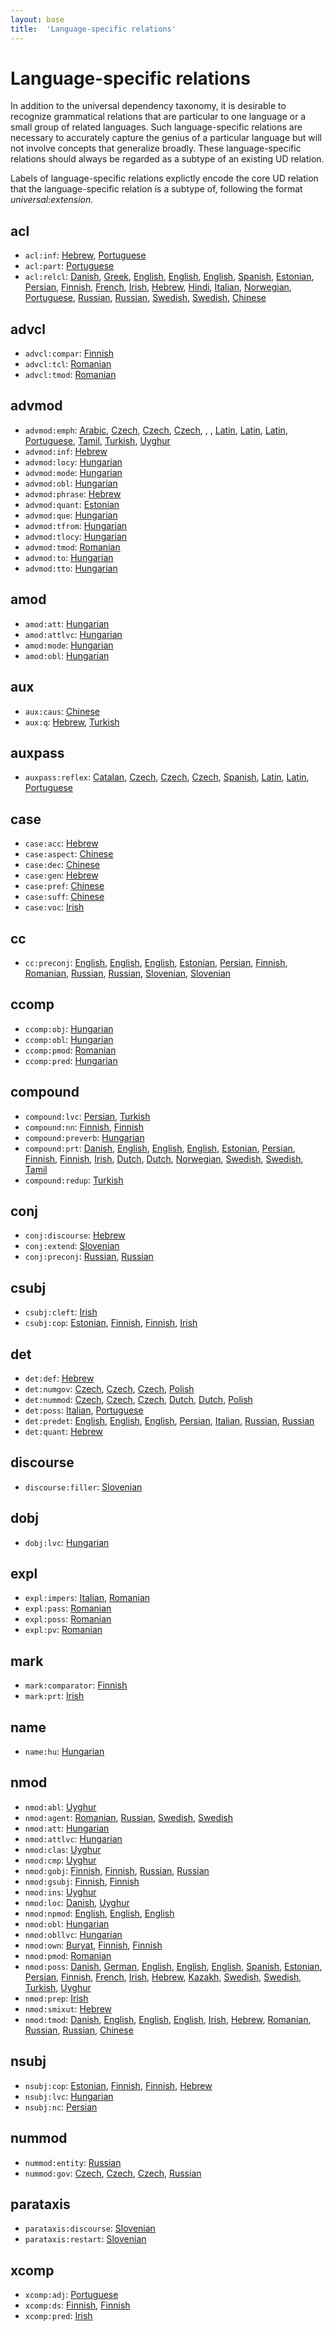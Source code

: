 ```yaml
---
layout: base
title:  'Language-specific relations'
---
```


# Language-specific relations

In addition to the universal dependency taxonomy, it is desirable to recognize grammatical relations that are particular to one language or a small group of related languages. Such language-specific relations are necessary to accurately capture the genius of a particular language but will not involve concepts that generalize broadly. These language-specific relations should always be regarded as a subtype of an existing UD relation.

Labels of language-specific relations explictly encode the core UD relation that the language-specific relation is a subtype of, following the format *universal:extension*.



## acl
- `acl:inf`:
[Hebrew](he-dep/acl:inf),
[Portuguese](pt-dep/acl:inf)
- `acl:part`:
[Portuguese](pt-dep/acl:part)
- `acl:relcl`:
[Danish](da-dep/acl:relcl),
[Greek](el-dep/acl:relcl),
[English](en-dep/acl:relcl),
[English](en-dep/acl:relcl),
[English](en-dep/acl:relcl),
[Spanish](es-dep/acl:relcl),
[Estonian](et-dep/acl:relcl),
[Persian](fa-dep/acl:relcl),
[Finnish](fi-dep/acl:relcl),
[French](fr-dep/acl:relcl),
[Irish](ga-dep/acl:relcl),
[Hebrew](he-dep/acl:relcl),
[Hindi](hi-dep/acl:relcl),
[Italian](it-dep/acl:relcl),
[Norwegian](no-dep/acl:relcl),
[Portuguese](pt-dep/acl:relcl),
[Russian](ru-dep/acl:relcl),
[Russian](ru-dep/acl:relcl),
[Swedish](sv-dep/acl:relcl),
[Swedish](sv-dep/acl:relcl),
[Chinese](zh-dep/acl:relcl)



## advcl
- `advcl:compar`:
[Finnish](fi-dep/advcl:compar)
- `advcl:tcl`:
[Romanian](ro-dep/advcl:tcl)
- `advcl:tmod`:
[Romanian](ro-dep/advcl:tmod)



## advmod
- `advmod:emph`:
[Arabic](ar-dep/advmod:emph),
[Czech](cs-dep/advmod:emph),
[Czech](cs-dep/advmod:emph),
[Czech](cs-dep/advmod:emph),
[](grc-dep/advmod:emph),
[](grc-dep/advmod:emph),
[Latin](la-dep/advmod:emph),
[Latin](la-dep/advmod:emph),
[Latin](la-dep/advmod:emph),
[Portuguese](pt-dep/advmod:emph),
[Tamil](ta-dep/advmod:emph),
[Turkish](tr-dep/advmod:emph),
[Uyghur](ug-dep/advmod:emph)
- `advmod:inf`:
[Hebrew](he-dep/advmod:inf)
- `advmod:locy`:
[Hungarian](hu-dep/advmod:locy)
- `advmod:mode`:
[Hungarian](hu-dep/advmod:mode)
- `advmod:obl`:
[Hungarian](hu-dep/advmod:obl)
- `advmod:phrase`:
[Hebrew](he-dep/advmod:phrase)
- `advmod:quant`:
[Estonian](et-dep/advmod:quant)
- `advmod:que`:
[Hungarian](hu-dep/advmod:que)
- `advmod:tfrom`:
[Hungarian](hu-dep/advmod:tfrom)
- `advmod:tlocy`:
[Hungarian](hu-dep/advmod:tlocy)
- `advmod:tmod`:
[Romanian](ro-dep/advmod:tmod)
- `advmod:to`:
[Hungarian](hu-dep/advmod:to)
- `advmod:tto`:
[Hungarian](hu-dep/advmod:tto)



## amod
- `amod:att`:
[Hungarian](hu-dep/amod:att)
- `amod:attlvc`:
[Hungarian](hu-dep/amod:attlvc)
- `amod:mode`:
[Hungarian](hu-dep/amod:mode)
- `amod:obl`:
[Hungarian](hu-dep/amod:obl)



## aux
- `aux:caus`:
[Chinese](zh-dep/aux:caus)
- `aux:q`:
[Hebrew](he-dep/aux:q),
[Turkish](tr-dep/aux:q)



## auxpass
- `auxpass:reflex`:
[Catalan](ca-dep/auxpass:reflex),
[Czech](cs-dep/auxpass:reflex),
[Czech](cs-dep/auxpass:reflex),
[Czech](cs-dep/auxpass:reflex),
[Spanish](es-dep/auxpass:reflex),
[Latin](la-dep/auxpass:reflex),
[Latin](la-dep/auxpass:reflex),
[Portuguese](pt-dep/auxpass:reflex)



## case
- `case:acc`:
[Hebrew](he-dep/case:acc)
- `case:aspect`:
[Chinese](zh-dep/case:aspect)
- `case:dec`:
[Chinese](zh-dep/case:dec)
- `case:gen`:
[Hebrew](he-dep/case:gen)
- `case:pref`:
[Chinese](zh-dep/case:pref)
- `case:suff`:
[Chinese](zh-dep/case:suff)
- `case:voc`:
[Irish](ga-dep/case:voc)



## cc
- `cc:preconj`:
[English](en-dep/cc:preconj),
[English](en-dep/cc:preconj),
[English](en-dep/cc:preconj),
[Estonian](et-dep/cc:preconj),
[Persian](fa-dep/cc:preconj),
[Finnish](fi-dep/cc:preconj),
[Romanian](ro-dep/cc:preconj),
[Russian](ru-dep/cc:preconj),
[Russian](ru-dep/cc:preconj),
[Slovenian](sl-dep/cc:preconj),
[Slovenian](sl-dep/cc:preconj)



## ccomp
- `ccomp:obj`:
[Hungarian](hu-dep/ccomp:obj)
- `ccomp:obl`:
[Hungarian](hu-dep/ccomp:obl)
- `ccomp:pmod`:
[Romanian](ro-dep/ccomp:pmod)
- `ccomp:pred`:
[Hungarian](hu-dep/ccomp:pred)



## compound
- `compound:lvc`:
[Persian](fa-dep/compound:lvc),
[Turkish](tr-dep/compound:lvc)
- `compound:nn`:
[Finnish](fi-dep/compound:nn),
[Finnish](fi-dep/compound:nn)
- `compound:preverb`:
[Hungarian](hu-dep/compound:preverb)
- `compound:prt`:
[Danish](da-dep/compound:prt),
[English](en-dep/compound:prt),
[English](en-dep/compound:prt),
[English](en-dep/compound:prt),
[Estonian](et-dep/compound:prt),
[Persian](fa-dep/compound:prt),
[Finnish](fi-dep/compound:prt),
[Finnish](fi-dep/compound:prt),
[Irish](ga-dep/compound:prt),
[Dutch](nl-dep/compound:prt),
[Dutch](nl-dep/compound:prt),
[Norwegian](no-dep/compound:prt),
[Swedish](sv-dep/compound:prt),
[Swedish](sv-dep/compound:prt),
[Tamil](ta-dep/compound:prt)
- `compound:redup`:
[Turkish](tr-dep/compound:redup)



## conj
- `conj:discourse`:
[Hebrew](he-dep/conj:discourse)
- `conj:extend`:
[Slovenian](sl-dep/conj:extend)
- `conj:preconj`:
[Russian](ru-dep/conj:preconj),
[Russian](ru-dep/conj:preconj)



## csubj
- `csubj:cleft`:
[Irish](ga-dep/csubj:cleft)
- `csubj:cop`:
[Estonian](et-dep/csubj:cop),
[Finnish](fi-dep/csubj:cop),
[Finnish](fi-dep/csubj:cop),
[Irish](ga-dep/csubj:cop)



## det
- `det:def`:
[Hebrew](he-dep/det:def)
- `det:numgov`:
[Czech](cs-dep/det:numgov),
[Czech](cs-dep/det:numgov),
[Czech](cs-dep/det:numgov),
[Polish](pl-dep/det:numgov)
- `det:nummod`:
[Czech](cs-dep/det:nummod),
[Czech](cs-dep/det:nummod),
[Czech](cs-dep/det:nummod),
[Dutch](nl-dep/det:nummod),
[Dutch](nl-dep/det:nummod),
[Polish](pl-dep/det:nummod)
- `det:poss`:
[Italian](it-dep/det:poss),
[Portuguese](pt-dep/det:poss)
- `det:predet`:
[English](en-dep/det:predet),
[English](en-dep/det:predet),
[English](en-dep/det:predet),
[Persian](fa-dep/det:predet),
[Italian](it-dep/det:predet),
[Russian](ru-dep/det:predet),
[Russian](ru-dep/det:predet)
- `det:quant`:
[Hebrew](he-dep/det:quant)



## discourse
- `discourse:filler`:
[Slovenian](sl-dep/discourse:filler)



## dobj
- `dobj:lvc`:
[Hungarian](hu-dep/dobj:lvc)



## expl
- `expl:impers`:
[Italian](it-dep/expl:impers),
[Romanian](ro-dep/expl:impers)
- `expl:pass`:
[Romanian](ro-dep/expl:pass)
- `expl:poss`:
[Romanian](ro-dep/expl:poss)
- `expl:pv`:
[Romanian](ro-dep/expl:pv)



## mark
- `mark:comparator`:
[Finnish](fi-dep/mark:comparator)
- `mark:prt`:
[Irish](ga-dep/mark:prt)



## name
- `name:hu`:
[Hungarian](hu-dep/name:hu)



## nmod
- `nmod:abl`:
[Uyghur](ug-dep/nmod:abl)
- `nmod:agent`:
[Romanian](ro-dep/nmod:agent),
[Russian](ru-dep/nmod:agent),
[Swedish](sv-dep/nmod:agent),
[Swedish](sv-dep/nmod:agent)
- `nmod:att`:
[Hungarian](hu-dep/nmod:att)
- `nmod:attlvc`:
[Hungarian](hu-dep/nmod:attlvc)
- `nmod:clas`:
[Uyghur](ug-dep/nmod:clas)
- `nmod:cmp`:
[Uyghur](ug-dep/nmod:cmp)
- `nmod:gobj`:
[Finnish](fi-dep/nmod:gobj),
[Finnish](fi-dep/nmod:gobj),
[Russian](ru-dep/nmod:gobj),
[Russian](ru-dep/nmod:gobj)
- `nmod:gsubj`:
[Finnish](fi-dep/nmod:gsubj),
[Finnish](fi-dep/nmod:gsubj)
- `nmod:ins`:
[Uyghur](ug-dep/nmod:ins)
- `nmod:loc`:
[Danish](da-dep/nmod:loc),
[Uyghur](ug-dep/nmod:loc)
- `nmod:npmod`:
[English](en-dep/nmod:npmod),
[English](en-dep/nmod:npmod),
[English](en-dep/nmod:npmod)
- `nmod:obl`:
[Hungarian](hu-dep/nmod:obl)
- `nmod:obllvc`:
[Hungarian](hu-dep/nmod:obllvc)
- `nmod:own`:
[Buryat](bxr-dep/nmod:own),
[Finnish](fi-dep/nmod:own),
[Finnish](fi-dep/nmod:own)
- `nmod:pmod`:
[Romanian](ro-dep/nmod:pmod)
- `nmod:poss`:
[Danish](da-dep/nmod:poss),
[German](de-dep/nmod:poss),
[English](en-dep/nmod:poss),
[English](en-dep/nmod:poss),
[English](en-dep/nmod:poss),
[Spanish](es-dep/nmod:poss),
[Estonian](et-dep/nmod:poss),
[Persian](fa-dep/nmod:poss),
[Finnish](fi-dep/nmod:poss),
[French](fr-dep/nmod:poss),
[Irish](ga-dep/nmod:poss),
[Hebrew](he-dep/nmod:poss),
[Kazakh](kk-dep/nmod:poss),
[Swedish](sv-dep/nmod:poss),
[Swedish](sv-dep/nmod:poss),
[Turkish](tr-dep/nmod:poss),
[Uyghur](ug-dep/nmod:poss)
- `nmod:prep`:
[Irish](ga-dep/nmod:prep)
- `nmod:smixut`:
[Hebrew](he-dep/nmod:smixut)
- `nmod:tmod`:
[Danish](da-dep/nmod:tmod),
[English](en-dep/nmod:tmod),
[English](en-dep/nmod:tmod),
[English](en-dep/nmod:tmod),
[Irish](ga-dep/nmod:tmod),
[Hebrew](he-dep/nmod:tmod),
[Romanian](ro-dep/nmod:tmod),
[Russian](ru-dep/nmod:tmod),
[Russian](ru-dep/nmod:tmod),
[Chinese](zh-dep/nmod:tmod)



## nsubj
- `nsubj:cop`:
[Estonian](et-dep/nsubj:cop),
[Finnish](fi-dep/nsubj:cop),
[Finnish](fi-dep/nsubj:cop),
[Hebrew](he-dep/nsubj:cop)
- `nsubj:lvc`:
[Hungarian](hu-dep/nsubj:lvc)
- `nsubj:nc`:
[Persian](fa-dep/nsubj:nc)



## nummod
- `nummod:entity`:
[Russian](ru-dep/nummod:entity)
- `nummod:gov`:
[Czech](cs-dep/nummod:gov),
[Czech](cs-dep/nummod:gov),
[Czech](cs-dep/nummod:gov),
[Russian](ru-dep/nummod:gov)



## parataxis
- `parataxis:discourse`:
[Slovenian](sl-dep/parataxis:discourse)
- `parataxis:restart`:
[Slovenian](sl-dep/parataxis:restart)



## xcomp
- `xcomp:adj`:
[Portuguese](pt-dep/xcomp:adj)
- `xcomp:ds`:
[Finnish](fi-dep/xcomp:ds),
[Finnish](fi-dep/xcomp:ds)
- `xcomp:pred`:
[Irish](ga-dep/xcomp:pred)
